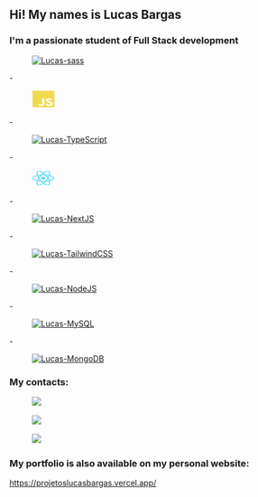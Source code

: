 <h2>Hi! My names is Lucas Bargas</h2>

<h3>I'm a passionate student of Full Stack development</h3>

<div class="dev-tools">  
  <figure>
    <a href="https://github.com/LucasBargas"><img title = "sass" alt="Lucas-sass" height="30" width="31" src="https://camo.githubusercontent.com/c38bf4a44750bd9b576a2259a5074dd277d63f0a412b5b1f31f54e516711ef5b/687474703a2f2f736173732d6c616e672e636f6d2f6173736574732f696d672f7374796c6567756964652f7365616c2d636f6c6f722d61656630333534632e706e67"></a>
  </figure> -
  
   <figure>
    <a href="https://github.com/LucasBargas"><img title = "javascript" alt="Lucas-JavasScript" height="30" width="40" src="https://raw.githubusercontent.com/devicons/devicon/master/icons/javascript/javascript-plain.svg"></a>
  </figure> -
  
  <figure>
    <a href="https://github.com/LucasBargas"><img title = "typescript" alt="Lucas-TypeScript" height="30" width="40" src="https://projetoslucasbargas.vercel.app/_next/static/media/typescript-logo.ba49441d.svg"></a>
  </figure> -
  
  <figure>
    <a href="https://github.com/LucasBargas"><img title = "reactJS" alt="Lucas-ReactJS" height="30" width="40" src="https://raw.githubusercontent.com/devicons/devicon/master/icons/react/react-original.svg"></a>
  </figure> -
  
  <figure>
    <a href="https://github.com/LucasBargas"><img title = "nextJS" alt="Lucas-NextJS" height="30" width="30" src="https://seeklogo.com/images/N/next-js-logo-8FCFF51DD2-seeklogo.com.png"></a>
  </figure> -
  
  <figure>
    <a href="https://github.com/LucasBargas"><img title = "tailwindcss" alt="Lucas-TailwindCSS" height="30" width="30" src="https://upload.wikimedia.org/wikipedia/commons/d/d5/Tailwind_CSS_Logo.svg"></a>
  </figure> -
  
  <figure>
    <a href="https://github.com/LucasBargas"><img title = "nodejs" alt="Lucas-NodeJS" height="30" width="30" src="https://cdn.icon-icons.com/icons2/2415/PNG/512/nodejs_original_logo_icon_146411.png"></a>
  </figure> -
  
  <figure>
    <a href="https://github.com/LucasBargas"><img title = "mysql" alt="Lucas-MySQL" height="30" width="30" src="https://www.freepnglogos.com/uploads/logo-mysql-png/logo-mysql-mysql-logo-png-images-are-download-crazypng-21.png"></a>
  </figure> -
  
  <figure>
    <a href="https://github.com/LucasBargas"><img title = "mongodb" alt="Lucas-MongoDB" height="30" width="30" src="https://www.svgrepo.com/show/331488/mongodb.svg"></a>
  </figure>
</div>


<h3>My contacts:</h3>

<div class="contacts">
  <figure>
    <a target="_blank" href="https://api.whatsapp.com/send?phone=5511984120701"><img src="https://img.shields.io/badge/WhatsApp-25D366?style=for-the-badge&logo=whatsapp&logoColor=white"></a>
  </figure>
  
  <figure>
    <a target="_blank" href="https://linkedin.com/in/lucas-bargas"><img src="https://img.shields.io/badge/LinkedIn-0077B5?style=for-the-badge&logo=linkedin&logoColor=white"></a>
  </figure>
  
  <figure>
    <a target="_blank" href="mailto:lucas.bargasoficial@gmail.com"><img src="https://img.shields.io/badge/Gmail-D14836?style=for-the-badge&logo=gmail&logoColor=white"></a>
  </figure>
</div>


<h3>My portfolio is also available on my personal website:</h3>

<div class="personal-app">
  <a href="https://projetoslucasbargas.vercel.app/">https://projetoslucasbargas.vercel.app/</a>
</div>
